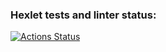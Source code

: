 ### Hexlet tests and linter status:
[![Actions Status](https://github.com/ispitsyn/php-oop-project-lvl1/workflows/hexlet-check/badge.svg)](https://github.com/ispitsyn/php-oop-project-lvl1/actions)